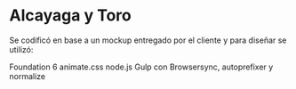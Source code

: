 # Alcayaga y Toro

Se codificó en base a un mockup entregado por el cliente y para diseñar se utilizó:

Foundation 6
animate.css
node.js
Gulp con Browsersync, autoprefixer y normalize

